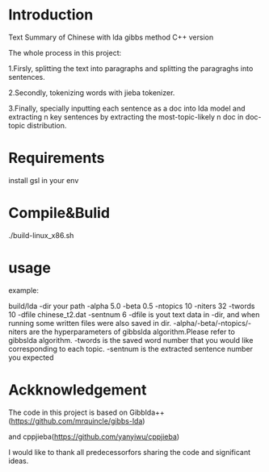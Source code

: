# Introduction
Text Summary of Chinese with lda gibbs method C++ version

The whole process in this project:

1.Firsly, splitting the text into paragraphs and splitting the paragraghs into sentences.

2.Secondly, tokenizing words with jieba tokenizer.

3.Finally, specially inputting each sentence as a doc into lda model and extracting n key sentences by extracting the most-topic-likely n doc in doc-topic distribution.


# Requirements
install gsl in your env

# Compile&Bulid
./build-linux_x86.sh

# usage
example:

build/lda -dir your path -alpha 5.0 -beta 0.5 -ntopics 10 -niters 32 -twords 10 -dfile chinese_t2.dat -sentnum 6
-dfile is yout text data in -dir, and when running some written files were also saved in dir.
-alpha/-beta/-ntopics/-niters are the hyperparameters of gibbslda algorithm.Please refer to gibbslda algorithm.
-twords is the saved word number that you would like corresponding to each topic.
-sentnum is the extracted sentence number you expected




# Ackknowledgement

The code in this project is based on Gibblda++ (https://github.com/mrquincle/gibbs-lda)

and cppjieba(https://github.com/yanyiwu/cppjieba)

I would like to thank all predecessorfors sharing the code and significant ideas. 
